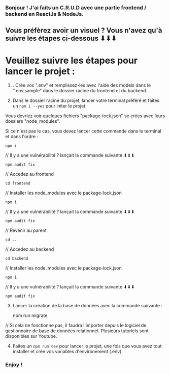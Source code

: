 ### Bonjour ! J'ai faits un C.R.U.D avec une partie frontend / backend en ReactJs & NodeJs.

## Vous préfèrez avoir un visuel ? Vous n'avez qu'à suivre les étapes ci-dessous ⬇⬇⬇

# Veuillez suivre les étapes pour lancer le projet :

1. . Crée vos ".env" et remplissez-les avec l'aide des models dans le ".env.sample" dans le dossier racine du frontend et du backend.

2. Dans le dossier racine du projet, lancer votre terminal préféré et faites un `npm i --yes` pour initer le projet.

Vous devriez voir quelques fichiers "package-lock.json" se crées avec leurs dossiers "node_modules".

Si ce n'est pas le cas, vous devez lancer cette commande dans le terminal et dans l'ordre :

    npm i

// Il y a une vulnérabilité ? lançait la commande suivante ⬇⬇⬇

    npm audit fix

// Accedez au frontend

    cd frontend

// Installer les node_modules avec le package-lock.json

    npm i

// Il y a une vulnérabilité ? lançait la commande suivante ⬇⬇⬇

    npm audit fix

// Revenir au parent

    cd ..

// Accedez au backend

    cd backend

// Installer les node_modules avec le package-lock.json

    npm i

// Il y a une vulnérabilité ? lançait la commande suivante ⬇⬇⬇

    npm audit fix

3. Lancer la création de la base de données avec la commande suiivante :

   npm run migrate

// Si cela ne fonctionne pas, il faudra l'importer depuis le logiciel de gestionnaire de base de données relationnel. Plusieurs tutoriels sont disponibles sur Youtube.

4. Faites un `npm run dev` pour lancer le projet, une fois que vous avez tout installer et crée vos variables d'environement (.env).

### Enjoy !
